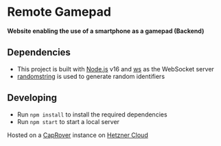 # Remote Gamepad
**Website enabling the use of a smartphone as a gamepad (Backend)**

## Dependencies
- This project is built with [Node.js](https://nodejs.org/en/) v16 and [ws](https://github.com/websockets/ws) as the WebSocket server
- [randomstring](https://github.com/klughammer/node-randomstring) is used to generate random identifiers

## Developing
- Run `npm install` to install the required dependencies
- Run `npm start` to start a local server

Hosted on a [CapRover](https://caprover.com/) instance on [Hetzner Cloud](https://hetzner.com/cloud)